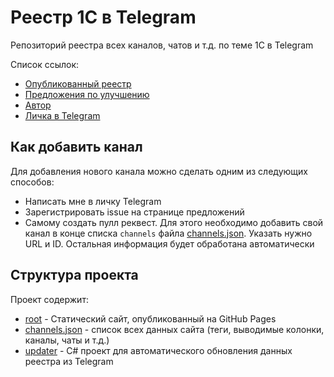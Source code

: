 # Реестр 1С в Telegram

Репозиторий реестра всех каналов, чатов и т.д. по теме 1С в Telegram

Список ссылок:
- [Опубликованный реестр](https://SeiOkami.github.io/links-one-s/)
- [Предложения по улучшению](https://github.com/SeiOkami/links-one-s/issues)
- [Автор](https://github.com/SeiOkami)
- [Личка в Telegram](https://t.me/SeiOkami)

## Как добавить канал
Для добавления нового канала можно сделать одним из следующих способов:
- Написать мне в личку Telegram
- Зарегистрировать issue на странице предложений
- Самому создать пулл реквест. Для этого необходимо добавить свой канал в конце списка `channels` файла [channels.json](/docs/data/channels.json). Указать нужно URL и ID. Остальная информация будет обработана автоматически

## Структура проекта
Проект содержит:
- [root](/docs/) - Статический сайт, опубликованный на GitHub Pages
- [channels.json](/docs/data/channels.json) - список всех данных сайта (теги, выводимые колонки, каналы, чаты и т.д.)
- [updater](/tools/updater/) - C# проект для автоматического обновления данных реестра из Telegram